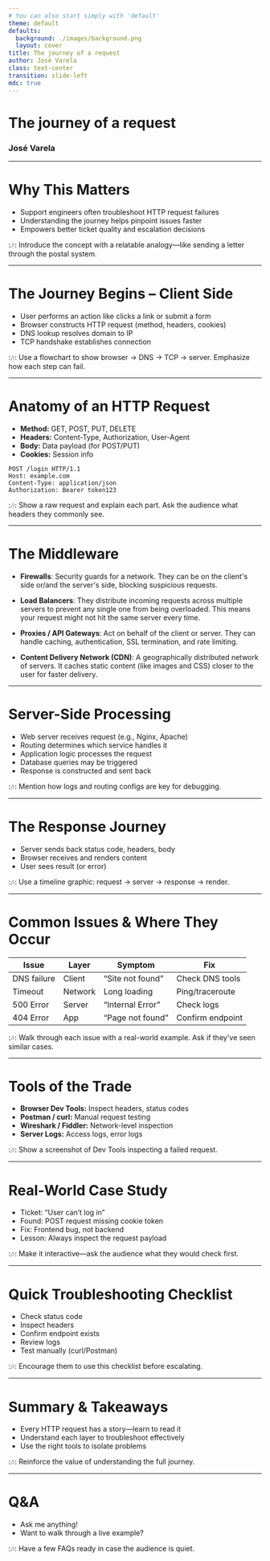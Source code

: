 ```yaml
---
# You can also start simply with 'default'
theme: default
defaults:
  background: ./images/background.png
  layout: cover
title: The journey of a request
author: José Varela
class: text-center
transition: slide-left
mdc: true
---
```


# The journey of a request

### José Varela

---

# Why This Matters

- Support engineers often troubleshoot HTTP request failures
- Understanding the journey helps pinpoint issues faster
- Empowers better ticket quality and escalation decisions

::notes::
Introduce the concept with a relatable analogy—like sending a letter through the postal system.

---

# The Journey Begins – Client Side

- User performs an action like clicks a link or submit a form
- Browser constructs HTTP request (method, headers, cookies)
- DNS lookup resolves domain to IP
- TCP handshake establishes connection

::notes::
Use a flowchart to show browser → DNS → TCP → server. Emphasize how each step can fail.

---

# Anatomy of an HTTP Request

- **Method:** GET, POST, PUT, DELETE
- **Headers:** Content-Type, Authorization, User-Agent
- **Body:** Data payload (for POST/PUT)
- **Cookies:** Session info

```http
POST /login HTTP/1.1
Host: example.com
Content-Type: application/json
Authorization: Bearer token123
```

::notes::
Show a raw request and explain each part. Ask the audience what headers they commonly see.

---

# The Middleware

- **Firewalls**: Security guards for a network. They can be on the client's side or/and the server's side, blocking suspicious requests.

- **Load Balancers**: They distribute incoming requests across multiple servers to prevent any single one from being overloaded. This means your request might not hit the same server every time.

- **Proxies / API Gateways**: Act on behalf of the client or server. They can handle caching, authentication, SSL termination, and rate limiting.

- **Content Delivery Network (CDN)**: A geographically distributed network of servers. It caches static content (like images and CSS) closer to the user for faster delivery.

---

# Server-Side Processing

- Web server receives request (e.g., Nginx, Apache)
- Routing determines which service handles it
- Application logic processes the request
- Database queries may be triggered
- Response is constructed and sent back

::notes::
Mention how logs and routing configs are key for debugging.

---

# The Response Journey

- Server sends back status code, headers, body
- Browser receives and renders content
- User sees result (or error)

::notes::
Use a timeline graphic: request → server → response → render.

---

# Common Issues & Where They Occur

| Issue       | Layer   | Symptom          | Fix              |
| ----------- | ------- | ---------------- | ---------------- |
| DNS failure | Client  | “Site not found” | Check DNS tools  |
| Timeout     | Network | Long loading     | Ping/traceroute  |
| 500 Error   | Server  | “Internal Error” | Check logs       |
| 404 Error   | App     | “Page not found” | Confirm endpoint |

::notes::
Walk through each issue with a real-world example. Ask if they've seen similar cases.

---

# Tools of the Trade

- **Browser Dev Tools:** Inspect headers, status codes
- **Postman / curl:** Manual request testing
- **Wireshark / Fiddler:** Network-level inspection
- **Server Logs:** Access logs, error logs

::notes::
Show a screenshot of Dev Tools inspecting a failed request.

---

# Real-World Case Study

- Ticket: “User can’t log in”
- Found: POST request missing cookie token
- Fix: Frontend bug, not backend
- Lesson: Always inspect the request payload

::notes::
Make it interactive—ask the audience what they would check first.

---

# Quick Troubleshooting Checklist

- Check status code
- Inspect headers
- Confirm endpoint exists
- Review logs
- Test manually (curl/Postman)

::notes::
Encourage them to use this checklist before escalating.

---

# Summary & Takeaways

- Every HTTP request has a story—learn to read it
- Understand each layer to troubleshoot effectively
- Use the right tools to isolate problems

::notes::
Reinforce the value of understanding the full journey.

---

# Q&A

- Ask me anything!
- Want to walk through a live example?

::notes::
Have a few FAQs ready in case the audience is quiet.
